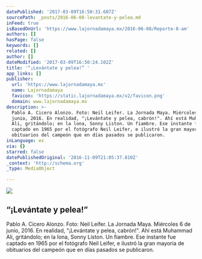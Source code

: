 ```yaml
---
datePublished: '2017-03-09T16:50:31.607Z'
sourcePath: _posts/2016-06-08-levantate-y-pelea.md
inFeed: true
isBasedOnUrl: 'https://www.lajornadamaya.mx/2016-06-08/Reporte-8-am'
authors: []
hasPage: false
keywords: []
related: []
author: []
dateModified: '2017-03-09T16:50:24.102Z'
title: '“¡Levántate y pelea!” '
app_links: []
publisher:
  url: 'https://www.lajornadamaya.mx'
  name: Lajornadamaya
  favicon: 'https://static.lajornadamaya.mx/v2/favicon.png'
  domain: www.lajornadamaya.mx
description: >-
  Pablo A. Cicero Alonzo. Foto: Neil Leifer. La Jornada Maya. Miércoles 6 de
  junio, 2016. En realidad, "¡Levántate y pelea, cabrón!". Ahí está Muhammad
  Ali, gritándolo; en la lona, Sonny Liston. Un fiambre. Ese instante fue
  captado en 1965 por el fotógrafo Neil Leifer, e ilustró la gran mayoría de
  obituarios del campeón que en días pasados se publicaron.
inLanguage: es
via: {}
starred: false
datePublishedOriginal: '2016-11-09T21:05:37.810Z'
_context: 'http://schema.org'
_type: MediaObject

---
```

<article style=""><img src="https://s3-us-west-2.amazonaws.com/the-grid-img/p/25e2c03337c3c6f6dd7aa78c2adb056b09c78b01.jpg" /><h1>“¡Levántate y pelea!” </h1><p>Pablo A. Cicero Alonzo. Foto: Neil Leifer. La Jornada Maya. Miércoles 6 de junio, 2016. En realidad, "¡Levántate y pelea, cabrón!". Ahí está Muhammad Ali, gritándolo; en la lona, Sonny Liston. Un fiambre. Ese instante fue captado en 1965 por el fotógrafo Neil Leifer, e ilustró la gran mayoría de obituarios del campeón que en días pasados se publicaron.</p></article>